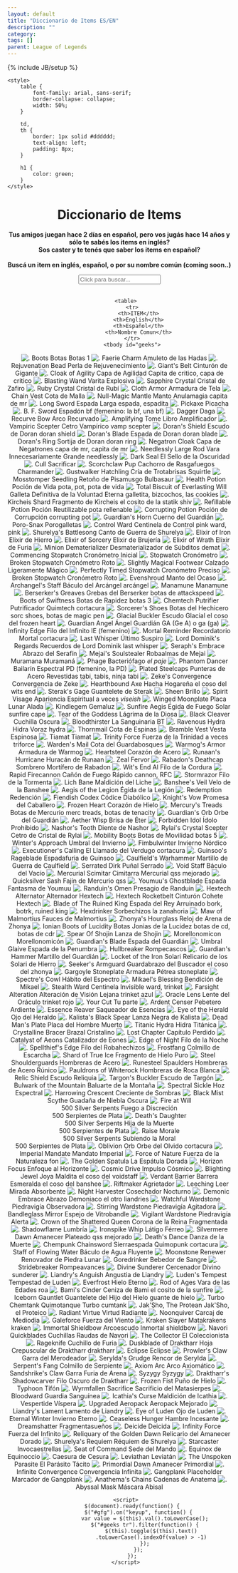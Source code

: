 ```yaml
---
layout: default
title: "Diccionario de Items ES/EN"
description: ""
category: 
tags: []
parent: League of Legends
---
```

{% include JB/setup %}

<html>
<head>
<head>
<script src="jquery-3.6.3.min.js"></script>
</head>
  
    <style>
        table {
            font-family: arial, sans-serif;
            border-collapse: collapse;
            width: 50%;
        }
          
        td,
        th {
            border: 1px solid #dddddd;
            text-align: left;
            padding: 8px;
        }
          
        h1 {
            color: green;
        }
    </style>
</head>
  
<body>
    <center>
        <h1>Diccionario de Items</h1>
        <p style="font-size: 14px;font-weight: bold">
          Tus amigos juegan hace 2 días en español, pero vos jugás hace 14 años y sólo te sabés los items en inglés?<br>
          Sos caster y te tenés que saber los items en español?<br><br>
          Buscá un item en inglés, español, o por su nombre común (coming soon..)
        </p>
        <b>
                  <input id="gfg" type="text" 
                 placeholder="Click para buscar...">
        </b>
        <br>
        <br>

        <table>
            <tr>
                <th>ITEM</th>
                <th>English</th>
                <th>Español</th>
                <th>Nombre Comun</th>
            </tr>
            <tbody id="geeks">
<tr>
<td><img src="../../../assets/images/items/1001.png" alt="."></td>
<td>Boots</td>
<td>Botas</td>
<td>Botas 1 </td>
</tr>
<tr>
<td><img src="../../../assets/images/items/1004.png" alt="."></td>
<td>Faerie Charm</td>
<td>Amuleto de las Hadas</td>
<td> </td>
</tr>
<tr>
<td><img src="../../../assets/images/items/1006.png" alt="."></td>
<td>Rejuvenation Bead</td>
<td>Perla de Rejuvenecimiento</td>
<td> </td>
</tr>
<tr>
<td><img src="../../../assets/images/items/1011.png" alt="."></td>
<td>Giant's Belt</td>
<td>Cinturón de Gigante</td>
<td> </td>
</tr>
<tr>
<td><img src="../../../assets/images/items/1018.png" alt="."></td>
<td>Cloak of Agility</td>
<td>Capa de Agilidad</td>
<td>Capita de critico, capa de critico </td>
</tr>
<tr>
<td><img src="../../../assets/images/items/1026.png" alt="."></td>
<td>Blasting Wand</td>
<td>Varita Explosiva</td>
<td> </td>
</tr>
<tr>
<td><img src="../../../assets/images/items/1027.png" alt="."></td>
<td>Sapphire Crystal</td>
<td>Cristal de Zafiro</td>
<td> </td>
</tr>
<tr>
<td><img src="../../../assets/images/items/1028.png" alt="."></td>
<td>Ruby Crystal</td>
<td>Cristal de Rubí</td>
<td> </td>
</tr>
<tr>
<td><img src="../../../assets/images/items/1029.png" alt="."></td>
<td>Cloth Armor</td>
<td>Armadura de Tela</td>
<td> </td>
</tr>
<tr>
<td><img src="../../../assets/images/items/1031.png" alt="."></td>
<td>Chain Vest</td>
<td>Cota de Malla</td>
<td> </td>
</tr>
<tr>
<td><img src="../../../assets/images/items/1033.png" alt="."></td>
<td>Null-Magic Mantle</td>
<td>Manto Anulamagia</td>
<td>capita de mr </td>
</tr>
<tr>
<td><img src="../../../assets/images/items/1036.png" alt="."></td>
<td>Long Sword</td>
<td>Espada Larga</td>
<td> espada, espadita</td>
</tr>
<tr>
<td><img src="../../../assets/images/items/1037.png" alt="."></td>
<td>Pickaxe</td>
<td>Picacha</td>
<td> </td>
</tr>
<tr>
<td><img src="../../../assets/images/items/1038.png" alt="."></td>
<td>B. F. Sword</td>
<td>Espadón</td>
<td> bf (femenino: la bf, una bf) </td>
</tr>
<tr>
<td><img src="../../../assets/images/items/1042.png" alt="."></td>
<td>Dagger</td>
<td>Daga</td>
<td> </td>
</tr>
<tr>
<td><img src="../../../assets/images/items/1043.png" alt="."></td>
<td>Recurve Bow</td>
<td>Arco Recurvado</td>
<td> </td>
</tr>
<tr>
<td><img src="../../../assets/images/items/1052.png" alt="."></td>
<td>Amplifying Tome</td>
<td>Libro Amplificador</td>
<td> </td>
</tr>
<tr>
<td><img src="../../../assets/images/items/1053.png" alt="."></td>
<td>Vampiric Scepter</td>
<td>Cetro Vampírico</td>
<td>vamp scepter </td>
</tr>
<tr>
<td><img src="../../../assets/images/items/1054.png" alt="."></td>
<td>Doran's Shield</td>
<td>Escudo de Doran</td>
<td> doran shield</td>
</tr>
<tr>
<td><img src="../../../assets/images/items/1055.png" alt="."></td>
<td>Doran's Blade</td>
<td>Espada de Doran</td>
<td>doran blade</td>
</tr>
<tr>
<td><img src="../../../assets/images/items/1056.png" alt="."></td>
<td>Doran's Ring</td>
<td>Sortija de Doran</td>
<td>doran ring</td>
</tr>
<tr>
<td><img src="../../../assets/images/items/1057.png" alt="."></td>
<td>Negatron Cloak</td>
<td>Capa de Negatrones</td>
<td>capa de mr, capita de mr </td>
</tr>
<tr>
<td><img src="../../../assets/images/items/1058.png" alt="."></td>
<td>Needlessly Large Rod</td>
<td>Vara Innecesariamente Grande</td>
<td>needlessly </td>
</tr>
<tr>
<td><img src="../../../assets/images/items/1082.png" alt="."></td>
<td>Dark Seal</td>
<td>El Sello de la Oscuridad</td>
<td> </td>
</tr>
<tr>
<td><img src="../../../assets/images/items/1083.png" alt="."></td>
<td>Cull</td>
<td>Sacrificar</td>
<td> </td>
</tr>
<tr>
<td><img src="../../../assets/images/items/1101.png" alt="."></td>
<td>Scorchclaw Pup</td>
<td>Cachorro de Rasgafuegos</td>
<td>Charmander </td>
</tr>
<tr>
<td><img src="../../../assets/images/items/1102.png" alt="."></td>
<td>Gustwalker Hatchling</td>
<td>Cría de Trotabrisas</td>
<td>Squirtle </td>
</tr>
<tr>
<td><img src="../../../assets/images/items/1103.png" alt="."></td>
<td>Mosstomper Seedling</td>
<td>Retoño de Pisamusgo</td>
<td>Bulbasaur </td>
</tr>
<tr>
<td><img src="../../../assets/images/items/2003.png" alt="."></td>
<td>Health Potion</td>
<td>Poción de Vida</td>
<td>pota, pot, pota de vida </td>
</tr>
<tr>
<td><img src="../../../assets/images/items/2010.png" alt="."></td>
<td>Total Biscuit of Everlasting Will</td>
<td>Galleta Definitiva de la Voluntad Eterna</td>
<td>galletita, bizcochos, las cookies</td>
</tr>
<tr>
<td><img src="../../../assets/images/items/2015.png" alt="."></td>
<td>Kircheis Shard</td>
<td>Fragmento de Kircheis</td>
<td>el cosito de la statik shiv </td>
</tr>
<tr>
<td><img src="../../../assets/images/items/2031.png" alt="."></td>
<td>Refillable Potion</td>
<td>Poción Reutilizable</td>
<td>pota rellenable </td>
</tr>
<tr>
<td><img src="../../../assets/images/items/2033.png" alt="."></td>
<td>Corrupting Potion</td>
<td>Poción de Corrupción</td>
<td>corrupting pot </td>
</tr>
<tr>
<td><img src="../../../assets/images/items/2051.png" alt="."></td>
<td>Guardian's Horn</td>
<td>Cuerno del Guardián</td>
<td> </td>
</tr>
<tr>
<td><img src="../../../assets/images/items/2052.png" alt="."></td>
<td>Poro-Snax</td>
<td>Porogalletas</td>
<td> </td>
</tr>
<tr>
<td><img src="../../../assets/images/items/2055.png" alt="."></td>
<td>Control Ward</td>
<td>Centinela de Control</td>
<td>pink ward, pink </td>
</tr>
<tr>
<td><img src="../../../assets/images/items/2065.png" alt="."></td>
<td>Shurelya's Battlesong</td>
<td>Canto de Guerra de Shurelya</td>
<td> </td>
</tr>
<tr>
<td><img src="../../../assets/images/items/2138.png" alt="."></td>
<td>Elixir of Iron</td>
<td>Elixir de Hierro</td>
<td> </td>
</tr>
<tr>
<td><img src="../../../assets/images/items/2139.png" alt="."></td>
<td>Elixir of Sorcery</td>
<td>Elixir de Brujería</td>
<td> </td>
</tr>
<tr>
<td><img src="../../../assets/images/items/2140.png" alt="."></td>
<td>Elixir of Wrath</td>
<td>Elixir de Furia</td>
<td> </td>
</tr>
<tr>
<td><img src="../../../assets/images/items/2403.png" alt="."></td>
<td>Minion Dematerializer</td>
<td>Desmaterializador de Súbditos</td>
<td>demat </td>
</tr>
<tr>
<td><img src="../../../assets/images/items/2419.png" alt="."></td>
<td>Commencing Stopwatch</td>
<td>Cronómetro Inicial</td>
<td> </td>
</tr>
<tr>
<td><img src="../../../assets/images/items/2420.png" alt="."></td>
<td>Stopwatch</td>
<td>Cronómetro</td>
<td> </td>
</tr>
<tr>
<td><img src="../../../assets/images/items/2421.png" alt="."></td>
<td>Broken Stopwatch</td>
<td>Cronómetro Roto</td>
<td> </td>
</tr>
<tr>
<td><img src="../../../assets/images/items/2422.png" alt="."></td>
<td>Slightly Magical Footwear</td>
<td>Calzado Ligeramente Mágico</td>
<td> </td>
</tr>
<tr>
<td><img src="../../../assets/images/items/2423.png" alt="."></td>
<td>Perfectly Timed Stopwatch</td>
<td>Cronómetro Preciso</td>
<td> </td>
</tr>
<tr>
<td><img src="../../../assets/images/items/2424.png" alt="."></td>
<td>Broken Stopwatch</td>
<td>Cronómetro Roto</td>
<td> </td>
</tr>
<tr>
<td><img src="../../../assets/images/items/3001.png" alt="."></td>
<td>Evenshroud</td>
<td>Manto del Ocaso</td>
<td> </td>
</tr>
<tr>
<td><img src="../../../assets/images/items/3003.png" alt="."></td>
<td>Archangel's Staff</td>
<td>Báculo del Arcángel</td>
<td>arcángel </td>
</tr>
<tr>
<td><img src="../../../assets/images/items/3004.png" alt="."></td>
<td>Manamune</td>
<td>Manamune</td>
<td> </td>
</tr>
<tr>
<td><img src="../../../assets/images/items/3006.png" alt="."></td>
<td>Berserker's Greaves</td>
<td>Grebas del Berserker</td>
<td>botas de attackspeed </td>
</tr>
<tr>
<td><img src="../../../assets/images/items/3009.png" alt="."></td>
<td>Boots of Swiftness</td>
<td>Botas de Rapidez</td>
<td>botas 3 </td>
</tr>
<tr>
<td><img src="../../../assets/images/items/3011.png" alt="."></td>
<td>Chemtech Putrifier</td>
<td>Putrificador Quimtech</td>
<td>cortacura </td>
</tr>
<tr>
<td><img src="../../../assets/images/items/3020.png" alt="."></td>
<td>Sorcerer's Shoes</td>
<td>Botas del Hechicero</td>
<td>sorc shoes, botas de magic pen </td>
</tr>
<tr>
<td><img src="../../../assets/images/items/3024.png" alt="."></td>
<td>Glacial Buckler</td>
<td>Escudo Glacial</td>
<td>el coso del frozen heart </td>
</tr>
<tr>
<td><img src="../../../assets/images/items/3026.png" alt="."></td>
<td>Guardian Angel</td>
<td>Ángel Guardián</td>
<td>GA (Ge A) o ga (ga) </td>
</tr>
<tr>
<td><img src="../../../assets/images/items/3031.png" alt="."></td>
<td>Infinity Edge</td>
<td>Filo del Infinito</td>
<td>IE (femenino) </td>
</tr>
<tr>
<td><img src="../../../assets/images/items/3033.png" alt="."></td>
<td>Mortal Reminder</td>
<td>Recordatorio Mortal</td>
<td>cortacura </td>
</tr>
<tr>
<td><img src="../../../assets/images/items/3035.png" alt="."></td>
<td>Last Whisper</td>
<td>Último Suspiro</td>
<td> </td>
</tr>
<tr>
<td><img src="../../../assets/images/items/3036.png" alt="."></td>
<td>Lord Dominik's Regards</td>
<td>Recuerdos de Lord Dominik</td>
<td>last whisper </td>
</tr>
<tr>
<td><img src="../../../assets/images/items/3040.png" alt="."></td>
<td>Seraph's Embrace</td>
<td>Abrazo del Serafín</td>
<td> </td>
</tr>
<tr>
<td><img src="../../../assets/images/items/3041.png" alt="."></td>
<td>Mejai's Soulstealer</td>
<td>Robaalmas de Mejai</td>
<td> </td>
</tr>
<tr>
<td><img src="../../../assets/images/items/3042.png" alt="."></td>
<td>Muramana</td>
<td>Muramaná</td>
<td> </td>
</tr>
<tr>
<td><img src="../../../assets/images/items/3044.png" alt="."></td>
<td>Phage</td>
<td>Bacteriófago</td>
<td><i>el paje</i> </td>
</tr>
<tr>
<td><img src="../../../assets/images/items/3046.png" alt="."></td>
<td>Phantom Dancer</td>
<td>Bailarín Espectral</td>
<td>PD (femenino, la PD)</td>
</tr>
<tr>
<td><img src="../../../assets/images/items/3047.png" alt="."></td>
<td>Plated Steelcaps</td>
<td>Punteras de Acero Revestidas</td>
<td>tabi, tabis, ninja tabi </td>
</tr>
<tr>
<td><img src="../../../assets/images/items/3050.png" alt="."></td>
<td>Zeke's Convergence</td>
<td>Convergencia de Zeke</td>
<td> </td>
</tr>
<tr>
<td><img src="../../../assets/images/items/3051.png" alt="."></td>
<td>Hearthbound Axe</td>
<td>Hacha Hogareña</td>
<td>el coso del wits end </td>
</tr>
<tr>
<td><img src="../../../assets/images/items/3053.png" alt="."></td>
<td>Sterak's Gage</td>
<td>Guantelete de Sterak</td>
<td> </td>
</tr>
<tr>
<td><img src="../../../assets/images/items/3057.png" alt="."></td>
<td>Sheen</td>
<td>Brillo</td>
<td> </td>
</tr>
<tr>
<td><img src="../../../assets/images/items/3065.png" alt="."></td>
<td>Spirit Visage</td>
<td>Apariencia Espiritual</td>
<td>a veces <i>viseish</i> </td>
</tr>
<tr>
<td><img src="../../../assets/images/items/3066.png" alt="."></td>
<td>Winged Moonplate</td>
<td>Placa Lunar Alada</td>
<td> </td>
</tr>
<tr>
<td><img src="../../../assets/images/items/3067.png" alt="."></td>
<td>Kindlegem</td>
<td>Gemaluz</td>
<td> </td>
</tr>
<tr>
<td><img src="../../../assets/images/items/3068.png" alt="."></td>
<td>Sunfire Aegis</td>
<td>Égida de Fuego Solar</td>
<td>sunfire cape </td>
</tr>
<tr>
<td><img src="../../../assets/images/items/3070.png" alt="."></td>
<td>Tear of the Goddess</td>
<td>Lágrima de la Diosa</td>
<td> </td>
</tr>
<tr>
<td><img src="../../../assets/images/items/3071.png" alt="."></td>
<td>Black Cleaver</td>
<td>Cuchilla Oscura</td>
<td> </td>
</tr>
<tr>
<td><img src="../../../assets/images/items/3072.png" alt="."></td>
<td>Bloodthirster</td>
<td>La Sanguinaria</td>
<td>BT </td>
</tr>
<tr>
<td><img src="../../../assets/images/items/3074.png" alt="."></td>
<td>Ravenous Hydra</td>
<td>Hidra Voraz</td>
<td>hydra </td>
</tr>
<tr>
<td><img src="../../../assets/images/items/3075.png" alt="."></td>
<td>Thornmail</td>
<td>Cota de Espinas</td>
<td> </td>
</tr>
<tr>
<td><img src="../../../assets/images/items/3076.png" alt="."></td>
<td>Bramble Vest</td>
<td>Vesta Espinosa</td>
<td> </td>
</tr>
<tr>
<td><img src="../../../assets/images/items/3077.png" alt="."></td>
<td>Tiamat</td>
<td>Tiamat</td>
<td> </td>
</tr>
<tr>
<td><img src="../../../assets/images/items/3078.png" alt="."></td>
<td>Trinity Force</td>
<td>Fuerza de la Trinidad</td>
<td>a veces triforce </td>
</tr>
<tr>
<td><img src="../../../assets/images/items/3082.png" alt="."></td>
<td>Warden's Mail</td>
<td>Cota del Guardabosques</td>
<td> </td>
</tr>
<tr>
<td><img src="../../../assets/images/items/3083.png" alt="."></td>
<td>Warmog's Armor</td>
<td>Armadura de Warmog</td>
<td> </td>
</tr>
<tr>
<td><img src="../../../assets/images/items/3084.png" alt="."></td>
<td>Heartsteel</td>
<td>Corazón de Acero</td>
<td> </td>
</tr>
<tr>
<td><img src="../../../assets/images/items/3085.png" alt="."></td>
<td>Runaan's Hurricane</td>
<td>Huracán de Runaan</td>
<td> </td>
</tr>
<tr>
<td><img src="../../../assets/images/items/3086.png" alt="."></td>
<td>Zeal</td>
<td>Fervor</td>
<td> </td>
</tr>
<tr>
<td><img src="../../../assets/images/items/3089.png" alt="."></td>
<td>Rabadon's Deathcap</td>
<td>Sombrero Mortífero de Rabadon</td>
<td> </td>
</tr>
<tr>
<td><img src="../../../assets/images/items/3091.png" alt="."></td>
<td>Wit's End</td>
<td>Al Filo de la Cordura</td>
<td> </td>
</tr>
<tr>
<td><img src="../../../assets/images/items/3094.png" alt="."></td>
<td>Rapid Firecannon</td>
<td>Cañón de Fuego Rápido</td>
<td>cannon, RFC </td>
</tr>
<tr>
<td><img src="../../../assets/images/items/3095.png" alt="."></td>
<td>Stormrazor</td>
<td>Filo de la Tormenta</td>
<td> </td>
</tr>
<tr>
<td><img src="../../../assets/images/items/3100.png" alt="."></td>
<td>Lich Bane</td>
<td>Maldición del Liche</td>
<td> </td>
</tr>
<tr>
<td><img src="../../../assets/images/items/3102.png" alt="."></td>
<td>Banshee's Veil</td>
<td>Velo de la Banshee</td>
<td> </td>
</tr>
<tr>
<td><img src="../../../assets/images/items/3105.png" alt="."></td>
<td>Aegis of the Legion</td>
<td>Égida de la Legión</td>
<td> </td>
</tr>
<tr>
<td><img src="../../../assets/images/items/3107.png" alt="."></td>
<td>Redemption</td>
<td>Redención</td>
<td> </td>
</tr>
<tr>
<td><img src="../../../assets/images/items/3108.png" alt="."></td>
<td>Fiendish Codex</td>
<td>Códice Diabólico</td>
<td> </td>
</tr>
<tr>
<td><img src="../../../assets/images/items/3109.png" alt="."></td>
<td>Knight's Vow</td>
<td>Promesa del Caballero</td>
<td> </td>
</tr>
<tr>
<td><img src="../../../assets/images/items/3110.png" alt="."></td>
<td>Frozen Heart</td>
<td>Corazón de Hielo</td>
<td> </td>
</tr>
<tr>
<td><img src="../../../assets/images/items/3111.png" alt="."></td>
<td>Mercury's Treads</td>
<td>Botas de Mercurio</td>
<td>merc treads, botas de tenacity </td>
</tr>
<tr>
<td><img src="../../../assets/images/items/3112.png" alt="."></td>
<td>Guardian's Orb</td>
<td>Orbe del Guardián</td>
<td> </td>
</tr>
<tr>
<td><img src="../../../assets/images/items/3113.png" alt="."></td>
<td>Aether Wisp</td>
<td>Brisa de Éter</td>
<td> </td>
</tr>
<tr>
<td><img src="../../../assets/images/items/3114.png" alt="."></td>
<td>Forbidden Idol</td>
<td>Ídolo Prohibido</td>
<td> </td>
</tr>
<tr>
<td><img src="../../../assets/images/items/3115.png" alt="."></td>
<td>Nashor's Tooth</td>
<td>Diente de Nashor</td>
<td> </td>
</tr>
<tr>
<td><img src="../../../assets/images/items/3116.png" alt="."></td>
<td>Rylai's Crystal Scepter</td>
<td>Cetro de Cristal de Rylai</td>
<td> </td>
</tr>
<tr>
<td><img src="../../../assets/images/items/3117.png" alt="."></td>
<td>Mobility Boots</td>
<td>Botas de Movilidad</td>
<td>botas 5 </td>
</tr>
<tr>
<td><img src="../../../assets/images/items/3119.png" alt="."></td>
<td>Winter's Approach</td>
<td>Umbral del Invierno</td>
<td> </td>
</tr>
<tr>
<td><img src="../../../assets/images/items/3121.png" alt="."></td>
<td>Fimbulwinter</td>
<td>Invierno Nórdico</td>
<td> </td>
</tr>
<tr>
<td><img src="../../../assets/images/items/3123.png" alt="."></td>
<td>Executioner's Calling</td>
<td>El Llamado del Verdugo</td>
<td>cortacura </td>
</tr>
<tr>
<td><img src="../../../assets/images/items/3124.png" alt="."></td>
<td>Guinsoo's Rageblade</td>
<td>Espadafuria de Guinsoo</td>
<td> </td>
</tr>
<tr>
<td><img src="../../../assets/images/items/3133.png" alt="."></td>
<td>Caulfield's Warhammer</td>
<td>Martillo de Guerra de Caulfield</td>
<td> </td>
</tr>
<tr>
<td><img src="../../../assets/images/items/3134.png" alt="."></td>
<td>Serrated Dirk</td>
<td>Puñal Serrado</td>
<td> </td>
</tr>
<tr>
<td><img src="../../../assets/images/items/3135.png" alt="."></td>
<td>Void Staff</td>
<td>Báculo del Vacío</td>
<td> </td>
</tr>
<tr>
<td><img src="../../../assets/images/items/3139.png" alt="."></td>
<td>Mercurial Scimitar</td>
<td>Cimitarra Mercurial</td>
<td>qss mejorado </td>
</tr>
<tr>
<td><img src="../../../assets/images/items/3140.png" alt="."></td>
<td>Quicksilver Sash</td>
<td>Fajín de Mercurio</td>
<td>qss </td>
</tr>
<tr>
<td><img src="../../../assets/images/items/3142.png" alt="."></td>
<td>Youmuu's Ghostblade</td>
<td>Espada Fantasma de Youmuu</td>
<td> </td>
</tr>
<tr>
<td><img src="../../../assets/images/items/3143.png" alt="."></td>
<td>Randuin's Omen</td>
<td>Presagio de Randuin</td>
<td> </td>
</tr>
<tr>
<td><img src="../../../assets/images/items/3145.png" alt="."></td>
<td>Hextech Alternator</td>
<td>Alternador Hextech</td>
<td> </td>
</tr>
<tr>
<td><img src="../../../assets/images/items/3152.png" alt="."></td>
<td>Hextech Rocketbelt</td>
<td>Cinturón Cohete Hextech</td>
<td> </td>
</tr>
<tr>
<td><img src="../../../assets/images/items/3153.png" alt="."></td>
<td>Blade of The Ruined King</td>
<td>Espada del Rey Arruinado</td>
<td>bork, botrk, ruined king </td>
</tr>
<tr>
<td><img src="../../../assets/images/items/3155.png" alt="."></td>
<td>Hexdrinker</td>
<td>Sorbechizos</td>
<td>la zanahoria </td>
</tr>
<tr>
<td><img src="../../../assets/images/items/3156.png" alt="."></td>
<td>Maw of Malmortius</td>
<td>Fauces de Malmortius</td>
<td> </td>
</tr>
<tr>
<td><img src="../../../assets/images/items/3157.png" alt="."></td>
<td>Zhonya's Hourglass</td>
<td>Reloj de Arena de Zhonya</td>
<td> </td>
</tr>
<tr>
<td><img src="../../../assets/images/items/3158.png" alt="."></td>
<td>Ionian Boots of Lucidity</td>
<td>Botas Jonias de la Lucidez</td>
<td>botas de cd, botas de cdr </td>
</tr>
<tr>
<td><img src="../../../assets/images/items/3161.png" alt="."></td>
<td>Spear Of Shojin</td>
<td>Lanza de Shojin</td>
<td> </td>
</tr>
<tr>
<td><img src="../../../assets/images/items/3165.png" alt="."></td>
<td>Morellonomicon</td>
<td>Morellonomicón</td>
<td> </td>
</tr>
<tr>
<td><img src="../../../assets/images/items/3177.png" alt="."></td>
<td>Guardian's Blade</td>
<td>Espada del Guardián</td>
<td> </td>
</tr>
<tr>
<td><img src="../../../assets/images/items/3179.png" alt="."></td>
<td>Umbral Glaive</td>
<td>Espada de la Penumbra</td>
<td> </td>
</tr>
<tr>
<td><img src="../../../assets/images/items/3181.png" alt="."></td>
<td>Hullbreaker</td>
<td>Rompecascos</td>
<td> </td>
</tr>
<tr>
<td><img src="../../../assets/images/items/3184.png" alt="."></td>
<td>Guardian's Hammer</td>
<td>Martillo del Guardián</td>
<td> </td>
</tr>
<tr>
<td><img src="../../../assets/images/items/3190.png" alt="."></td>
<td>Locket of the Iron Solari</td>
<td>Relicario de los Solari de Hierro</td>
<td> </td>
</tr>
<tr>
<td><img src="../../../assets/images/items/3191.png" alt="."></td>
<td>Seeker's Armguard</td>
<td>Guardabrazo del Buscador</td>
<td>el coso del zhonya </td>
</tr>
<tr>
<td><img src="../../../assets/images/items/3193.png" alt="."></td>
<td>Gargoyle Stoneplate</td>
<td>Armadura Pétrea</td>
<td>stoneplate </td>
</tr>
<tr>
<td><img src="../../../assets/images/items/3211.png" alt="."></td>
<td>Spectre's Cowl</td>
<td>Hábito del Espectro</td>
<td> </td>
</tr>
<tr>
<td><img src="../../../assets/images/items/3222.png" alt="."></td>
<td>Mikael's Blessing</td>
<td>Bendición de Mikael</td>
<td> </td>
</tr>
<tr>
<td><img src="../../../assets/images/items/3340.png" alt="."></td>
<td>Stealth Ward</td>
<td>Centinela Invisible</td>
<td>ward, trinket </td>
</tr>
<tr>
<td><img src="../../../assets/images/items/3363.png" alt="."></td>
<td>Farsight Alteration</td>
<td>Alteración de Visión Lejana</td>
<td>trinket azul </td>
</tr>
<tr>
<td><img src="../../../assets/images/items/3364.png" alt="."></td>
<td>Oracle Lens</td>
<td>Lente del Oráculo</td>
<td>trinket rojo </td>
</tr>
<tr>
<td><img src="../../../assets/images/items/3400.png" alt="."></td>
<td>Your Cut</td>
<td>Tu parte</td>
<td> </td>
</tr>
<tr>
<td><img src="../../../assets/images/items/3504.png" alt="."></td>
<td>Ardent Censer</td>
<td>Pebetero Ardiente</td>
<td> </td>
</tr>
<tr>
<td><img src="../../../assets/images/items/3508.png" alt="."></td>
<td>Essence Reaver</td>
<td>Saqueador de Esencias</td>
<td> </td>
</tr>
<tr>
<td><img src="../../../assets/images/items/3513.png" alt="."></td>
<td>Eye of the Herald</td>
<td>Ojo del Heraldo</td>
<td> </td>
</tr>
<tr>
<td><img src="../../../assets/images/items/3600.png" alt="."></td>
<td>Kalista's Black Spear</td>
<td>Lanza Negra de Kalista</td>
<td> </td>
</tr>
<tr>
<td><img src="../../../assets/images/items/3742.png" alt="."></td>
<td>Dead Man's Plate</td>
<td>Placa del Hombre Muerto</td>
<td> </td>
</tr>
<tr>
<td><img src="../../../assets/images/items/3748.png" alt="."></td>
<td>Titanic Hydra</td>
<td>Hidra Titánica</td>
<td> </td>
</tr>
<tr>
<td><img src="../../../assets/images/items/3801.png" alt="."></td>
<td>Crystalline Bracer</td>
<td>Brazal Cristalino</td>
<td> </td>
</tr>
<tr>
<td><img src="../../../assets/images/items/3802.png" alt="."></td>
<td>Lost Chapter</td>
<td>Capítulo Perdido</td>
<td> </td>
</tr>
<tr>
<td><img src="../../../assets/images/items/3803.png" alt="."></td>
<td>Catalyst of Aeons</td>
<td>Catalizador de Eones</td>
<td> </td>
</tr>
<tr>
<td><img src="../../../assets/images/items/3814.png" alt="."></td>
<td>Edge of Night</td>
<td>Filo de la Noche</td>
<td> </td>
</tr>
<tr>
<td><img src="../../../assets/images/items/3850.png" alt="."></td>
<td>Spellthief's Edge</td>
<td>Filo del Robahechizos</td>
<td> </td>
</tr>
<tr>
<td><img src="../../../assets/images/items/3851.png" alt="."></td>
<td>Frostfang</td>
<td>Colmillo de Escarcha</td>
<td> </td>
</tr>
<tr>
<td><img src="../../../assets/images/items/3853.png" alt="."></td>
<td>Shard of True Ice</td>
<td>Fragmento de Hielo Puro</td>
<td> </td>
</tr>
<tr>
<td><img src="../../../assets/images/items/3854.png" alt="."></td>
<td>Steel Shoulderguards</td>
<td>Hombreras de Acero</td>
<td> </td>
</tr>
<tr>
<td><img src="../../../assets/images/items/3855.png" alt="."></td>
<td>Runesteel Spaulders</td>
<td>Hombreras de Acero Rúnico</td>
<td> </td>
</tr>
<tr>
<td><img src="../../../assets/images/items/3857.png" alt="."></td>
<td>Pauldrons of Whiterock</td>
<td>Hombreras de Roca Blanca</td>
<td> </td>
</tr>
<tr>
<td><img src="../../../assets/images/items/3858.png" alt="."></td>
<td>Relic Shield</td>
<td>Escudo Reliquia</td>
<td> </td>
</tr>
<tr>
<td><img src="../../../assets/images/items/3859.png" alt="."></td>
<td>Targon's Buckler</td>
<td>Escudo de Targón</td>
<td> </td>
</tr>
<tr>
<td><img src="../../../assets/images/items/3860.png" alt="."></td>
<td>Bulwark of the Mountain</td>
<td>Baluarte de la Montaña</td>
<td> </td>
</tr>
<tr>
<td><img src="../../../assets/images/items/3862.png" alt="."></td>
<td>Spectral Sickle</td>
<td>Hoz Espectral</td>
<td> </td>
</tr>
<tr>
<td><img src="../../../assets/images/items/3863.png" alt="."></td>
<td>Harrowing Crescent</td>
<td>Creciente de Sombras</td>
<td> </td>
</tr>
<tr>
<td><img src="../../../assets/images/items/3864.png" alt="."></td>
<td>Black Mist Scythe</td>
<td>Guadaña de Niebla Oscura</td>
<td> </td>
</tr>
<tr>
<td><img src="../../../assets/images/items/3901.png" alt="."></td>
<td><rarityLegendary>Fire at Will</rarityLegendary><br><subtitleLeft><silver>500 Silver Serpents</silver></subtitleLeft></td>
<td><rarityLegendary>Fuego a Discreción</rarityLegendary><br><subtitleLeft><silver>500 Serpientes de Plata</silver></subtitleLeft></td>
<td> </td>
</tr>
<tr>
<td><img src="../../../assets/images/items/3902.png" alt="."></td>
<td><rarityLegendary>Death's Daughter</rarityLegendary><br><subtitleLeft><silver>500 Silver Serpents</silver></subtitleLeft></td>
<td><rarityLegendary>Hija de la Muerte</rarityLegendary><br><subtitleLeft><silver>500 Serpientes de Plata</silver></subtitleLeft></td>
<td> </td>
</tr>
<tr>
<td><img src="../../../assets/images/items/3903.png" alt="."></td>
<td><rarityLegendary>Raise Morale</rarityLegendary><br><subtitleLeft><silver>500 Silver Serpents</silver></subtitleLeft></td>
<td><rarityLegendary>Subiendo la Moral</rarityLegendary><br><subtitleLeft><silver>500 Serpientes de Plata</silver></subtitleLeft></td>
<td> </td>
</tr>
<tr>
<td><img src="../../../assets/images/items/3916.png" alt="."></td>
<td>Oblivion Orb</td>
<td>Orbe del Olvido</td>
<td>cortacura </td>
</tr>
<tr>
<td><img src="../../../assets/images/items/4005.png" alt="."></td>
<td>Imperial Mandate</td>
<td>Mandato Imperial</td>
<td> </td>
</tr>
<tr>
<td><img src="../../../assets/images/items/4401.png" alt="."></td>
<td>Force of Nature</td>
<td>Fuerza de la Naturaleza</td>
<td>fon </td>
</tr>
<tr>
<td><img src="../../../assets/images/items/4403.png" alt="."></td>
<td>The Golden Spatula</td>
<td>La Espátula Dorada</td>
<td> </td>
</tr>
<tr>
<td><img src="../../../assets/images/items/4628.png" alt="."></td>
<td>Horizon Focus</td>
<td>Enfoque al Horizonte</td>
<td> </td>
</tr>
<tr>
<td><img src="../../../assets/images/items/4629.png" alt="."></td>
<td>Cosmic Drive</td>
<td>Impulso Cósmico</td>
<td> </td>
</tr>
<tr>
<td><img src="../../../assets/images/items/4630.png" alt="."></td>
<td>Blighting Jewel</td>
<td>Joya Maldita</td>
<td>el coso del voidstaff </td>
</tr>
<tr>
<td><img src="../../../assets/images/items/4632.png" alt="."></td>
<td>Verdant Barrier</td>
<td>Barrera Esmeralda</td>
<td>el coso del banshee </td>
</tr>
<tr>
<td><img src="../../../assets/images/items/4633.png" alt="."></td>
<td>Riftmaker</td>
<td>Agrietador</td>
<td> </td>
</tr>
<tr>
<td><img src="../../../assets/images/items/4635.png" alt="."></td>
<td>Leeching Leer</td>
<td>Mirada Absorbente</td>
<td> </td>
</tr>
<tr>
<td><img src="../../../assets/images/items/4636.png" alt="."></td>
<td>Night Harvester</td>
<td>Cosechador Nocturno</td>
<td> </td>
</tr>
<tr>
<td><img src="../../../assets/images/items/4637.png" alt="."></td>
<td>Demonic Embrace</td>
<td>Abrazo Demoniaco</td>
<td>el otro liandries </td>
</tr>
<tr>
<td><img src="../../../assets/images/items/4638.png" alt="."></td>
<td>Watchful Wardstone</td>
<td>Piedravigía Observadora</td>
<td> </td>
</tr>
<tr>
<td><img src="../../../assets/images/items/4641.png" alt="."></td>
<td>Stirring Wardstone</td>
<td>Piedravigía Agitadora</td>
<td> </td>
</tr>
<tr>
<td><img src="../../../assets/images/items/4642.png" alt="."></td>
<td>Bandleglass Mirror</td>
<td>Espejo de Vitrobandle</td>
<td> </td>
</tr>
<tr>
<td><img src="../../../assets/images/items/4643.png" alt="."></td>
<td>Vigilant Wardstone</td>
<td>Piedravigía Alerta</td>
<td> </td>
</tr>
<tr>
<td><img src="../../../assets/images/items/4644.png" alt="."></td>
<td>Crown of the Shattered Queen</td>
<td>Corona de la Reina Fragmentada</td>
<td> </td>
</tr>
<tr>
<td><img src="../../../assets/images/items/4645.png" alt="."></td>
<td>Shadowflame</td>
<td>Lumbría</td>
<td> </td>
</tr>
<tr>
<td><img src="../../../assets/images/items/6029.png" alt="."></td>
<td>Ironspike Whip</td>
<td>Látigo Férreo</td>
<td> </td>
</tr>
<tr>
<td><img src="../../../assets/images/items/6035.png" alt="."></td>
<td>Silvermere Dawn</td>
<td>Amanecer Plateado</td>
<td>qss mejorado </td>
</tr>
<tr>
<td><img src="../../../assets/images/items/6333.png" alt="."></td>
<td>Death's Dance</td>
<td>Danza de la Muerte</td>
<td> </td>
</tr>
<tr>
<td><img src="../../../assets/images/items/6609.png" alt="."></td>
<td>Chempunk Chainsword</td>
<td>Sierraespada Quimopunk</td>
<td>cortacura </td>
</tr>
<tr>
<td><img src="../../../assets/images/items/6616.png" alt="."></td>
<td>Staff of Flowing Water</td>
<td>Báculo de Agua Fluyente</td>
<td> </td>
</tr>
<tr>
<td><img src="../../../assets/images/items/6617.png" alt="."></td>
<td>Moonstone Renewer</td>
<td>Renovador de Piedra Lunar</td>
<td> </td>
</tr>
<tr>
<td><img src="../../../assets/images/items/6630.png" alt="."></td>
<td>Goredrinker</td>
<td>Bebedor de Sangre</td>
<td> </td>
</tr>
<tr>
<td><img src="../../../assets/images/items/6631.png" alt="."></td>
<td>Stridebreaker</td>
<td>Rompeavances</td>
<td> </td>
</tr>
<tr>
<td><img src="../../../assets/images/items/6632.png" alt="."></td>
<td>Divine Sunderer</td>
<td>Cercenador Divino</td>
<td>sunderer </td>
</tr>
<tr>
<td><img src="../../../assets/images/items/6653.png" alt="."></td>
<td>Liandry's Anguish</td>
<td>Angustia de Liandry</td>
<td> </td>
</tr>
<tr>
<td><img src="../../../assets/images/items/6655.png" alt="."></td>
<td>Luden's Tempest</td>
<td>Tempestad de Luden</td>
<td> </td>
</tr>
<tr>
<td><img src="../../../assets/images/items/6656.png" alt="."></td>
<td>Everfrost</td>
<td>Hielo Eterno</td>
<td> </td>
</tr>
<tr>
<td><img src="../../../assets/images/items/6657.png" alt="."></td>
<td>Rod of Ages</td>
<td>Vara de las Edades</td>
<td>roa </td>
</tr>
<tr>
<td><img src="../../../assets/images/items/6660.png" alt="."></td>
<td>Bami's Cinder</td>
<td>Ceniza de Bami</td>
<td>el cosito de la sunfire </td>
</tr>
<tr>
<td><img src="../../../assets/images/items/6662.png" alt="."></td>
<td>Iceborn Gauntlet</td>
<td>Guantelete del Hijo del Hielo</td>
<td>guante de hielo </td>
</tr>
<tr>
<td><img src="../../../assets/images/items/6664.png" alt="."></td>
<td>Turbo Chemtank</td>
<td>Quimotanque Turbo</td>
<td>cumtank </td>
</tr>
<tr>
<td><img src="../../../assets/images/items/6665.png" alt="."></td>
<td>Jak'Sho, The Protean</td>
<td>Jak'Sho, el Proteico</td>
<td> </td>
</tr>
<tr>
<td><img src="../../../assets/images/items/6667.png" alt="."></td>
<td>Radiant Virtue</td>
<td>Virtud Radiante</td>
<td> </td>
</tr>
<tr>
<td><img src="../../../assets/images/items/6670.png" alt="."></td>
<td>Noonquiver</td>
<td>Carcaj de Mediodía</td>
<td> </td>
</tr>
<tr>
<td><img src="../../../assets/images/items/6671.png" alt="."></td>
<td>Galeforce</td>
<td>Fuerza del Viento</td>
<td> </td>
</tr>
<tr>
<td><img src="../../../assets/images/items/6672.png" alt="."></td>
<td>Kraken Slayer</td>
<td>Matakrakens</td>
<td>kraken </td>
</tr>
<tr>
<td><img src="../../../assets/images/items/6673.png" alt="."></td>
<td>Immortal Shieldbow</td>
<td>Arcoescudo Inmortal</td>
<td>shieldbow </td>
</tr>
<tr>
<td><img src="../../../assets/images/items/6675.png" alt="."></td>
<td>Navori Quickblades</td>
<td>Cuchillas Raudas de Navori</td>
<td> </td>
</tr>
<tr>
<td><img src="../../../assets/images/items/6676.png" alt="."></td>
<td>The Collector</td>
<td>El Coleccionista</td>
<td> </td>
</tr>
<tr>
<td><img src="../../../assets/images/items/6677.png" alt="."></td>
<td>Rageknife</td>
<td>Cuchillo de Furia</td>
<td> </td>
</tr>
<tr>
<td><img src="../../../assets/images/items/6691.png" alt="."></td>
<td>Duskblade of Draktharr</td>
<td>Hoja Crepuscular de Draktharr</td>
<td> draktharr</td>
</tr>
<tr>
<td><img src="../../../assets/images/items/6692.png" alt="."></td>
<td>Eclipse</td>
<td>Eclipse</td>
<td> </td>
</tr>
<tr>
<td><img src="../../../assets/images/items/6693.png" alt="."></td>
<td>Prowler's Claw</td>
<td>Garra del Merodeador</td>
<td> </td>
</tr>
<tr>
<td><img src="../../../assets/images/items/6694.png" alt="."></td>
<td>Serylda's Grudge</td>
<td>Rencor de Serylda</td>
<td> </td>
</tr>
<tr>
<td><img src="../../../assets/images/items/6695.png" alt="."></td>
<td>Serpent's Fang</td>
<td>Colmillo de Serpiente</td>
<td> </td>
</tr>
<tr>
<td><img src="../../../assets/images/items/6696.png" alt="."></td>
<td>Axiom Arc</td>
<td>Arco Axiomático</td>
<td> </td>
</tr>
<tr>
<td><img src="../../../assets/images/items/7000.png" alt="."></td>
<td>Sandshrike's Claw</td>
<td>Garra Furia de Arena</td>
<td> </td>
</tr>
<tr>
<td><img src="../../../assets/images/items/7001.png" alt="."></td>
<td>Syzygy</td>
<td>Syzygy</td>
<td> </td>
</tr>
<tr>
<td><img src="../../../assets/images/items/7002.png" alt="."></td>
<td>Draktharr's Shadowcarver</td>
<td>Filo Oscuro de Draktharr</td>
<td> </td>
</tr>
<tr>
<td><img src="../../../assets/images/items/7005.png" alt="."></td>
<td>Frozen Fist</td>
<td>Puño de Hielo</td>
<td> </td>
</tr>
<tr>
<td><img src="../../../assets/images/items/7006.png" alt="."></td>
<td>Typhoon</td>
<td>Tifón</td>
<td> </td>
</tr>
<tr>
<td><img src="../../../assets/images/items/7007.png" alt="."></td>
<td>Wyrmfallen Sacrifice</td>
<td>Sacrificio del Matasierpes</td>
<td> </td>
</tr>
<tr>
<td><img src="../../../assets/images/items/7008.png" alt="."></td>
<td>Bloodward</td>
<td>Guardia Sanguínea</td>
<td> </td>
</tr>
<tr>
<td><img src="../../../assets/images/items/7009.png" alt="."></td>
<td>Icathia's Curse</td>
<td>Maldición de Icathia</td>
<td> </td>
</tr>
<tr>
<td><img src="../../../assets/images/items/7010.png" alt="."></td>
<td>Vespertide</td>
<td>Víspera</td>
<td> </td>
</tr>
<tr>
<td><img src="../../../assets/images/items/7011.png" alt="."></td>
<td>Upgraded Aeropack</td>
<td>Aeropack Mejorado</td>
<td> </td>
</tr>
<tr>
<td><img src="../../../assets/images/items/7012.png" alt="."></td>
<td>Liandry's Lament</td>
<td>Lamento de Liandry</td>
<td> </td>
</tr>
<tr>
<td><img src="../../../assets/images/items/7013.png" alt="."></td>
<td>Eye of Luden</td>
<td>Ojo de Luden</td>
<td> </td>
</tr>
<tr>
<td><img src="../../../assets/images/items/7014.png" alt="."></td>
<td>Eternal Winter</td>
<td>Invierno Eterno</td>
<td> </td>
</tr>
<tr>
<td><img src="../../../assets/images/items/7015.png" alt="."></td>
<td>Ceaseless Hunger</td>
<td>Hambre Incesante</td>
<td> </td>
</tr>
<tr>
<td><img src="../../../assets/images/items/7016.png" alt="."></td>
<td>Dreamshatter</td>
<td>Fragmentasueños</td>
<td> </td>
</tr>
<tr>
<td><img src="../../../assets/images/items/7017.png" alt="."></td>
<td>Deicide</td>
<td>Deicida</td>
<td> </td>
</tr>
<tr>
<td><img src="../../../assets/images/items/7018.png" alt="."></td>
<td>Infinity Force</td>
<td>Fuerza del Infinito</td>
<td> </td>
</tr>
<tr>
<td><img src="../../../assets/images/items/7019.png" alt="."></td>
<td>Reliquary of the Golden Dawn</td>
<td>Relicario del Amanecer Dorado</td>
<td> </td>
</tr>
<tr>
<td><img src="../../../assets/images/items/7020.png" alt="."></td>
<td>Shurelya's Requiem</td>
<td>Réquiem de Shurelya</td>
<td> </td>
</tr>
<tr>
<td><img src="../../../assets/images/items/7021.png" alt="."></td>
<td>Starcaster</td>
<td>Invocaestrellas</td>
<td> </td>
</tr>
<tr>
<td><img src="../../../assets/images/items/7022.png" alt="."></td>
<td>Seat of Command</td>
<td>Sede del Mando</td>
<td> </td>
</tr>
<tr>
<td><img src="../../../assets/images/items/7023.png" alt="."></td>
<td>Equinox</td>
<td>de Equinoccio</td>
<td> </td>
</tr>
<tr>
<td><img src="../../../assets/images/items/7024.png" alt="."></td>
<td>Caesura</td>
<td>de Cesura</td>
<td> </td>
</tr>
<tr>
<td><img src="../../../assets/images/items/7025.png" alt="."></td>
<td>Leviathan</td>
<td>Leviatán</td>
<td> </td>
</tr>
<tr>
<td><img src="../../../assets/images/items/7026.png" alt="."></td>
<td>The Unspoken Parasite</td>
<td>El Parásito Tácito</td>
<td> </td>
</tr>
<tr>
<td><img src="../../../assets/images/items/7027.png" alt="."></td>
<td>Primordial Dawn</td>
<td>Amanecer Primordial</td>
<td> </td>
</tr>
<tr>
<td><img src="../../../assets/images/items/7028.png" alt="."></td>
<td>Infinite Convergence</td>
<td>Convergencia Infinita</td>
<td> </td>
</tr>
<tr>
<td><img src="../../../assets/images/items/7050.png" alt="."></td>
<td>Gangplank Placeholder</td>
<td>Marcador de Gangplank</td>
<td> </td>
</tr>
<tr>
<td><img src="../../../assets/images/items/8001.png" alt="."></td>
<td>Anathema's Chains</td>
<td>Cadenas de Anatema</td>
<td> </td>
</tr>
<tr>
<td><img src="../../../assets/images/items/8020.png" alt="."></td>
<td>Abyssal Mask</td>
<td>Máscara Abisal</td>
<td> </td>
</tr>
</tbody>
</table>
  
        <script>
            $(document).ready(function() {
                $("#gfg").on("keyup", function() {
                    var value = $(this).val().toLowerCase();
                    $("#geeks tr").filter(function() {
                        $(this).toggle($(this).text()
                        .toLowerCase().indexOf(value) > -1)
                    });
                });
            });
        </script>
  </center>
  
</body>
  
</html>
